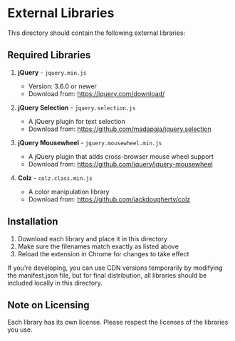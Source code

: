 # External Libraries

This directory should contain the following external libraries:

## Required Libraries

1. **jQuery** - `jquery.min.js`
   - Version: 3.6.0 or newer
   - Download from: https://jquery.com/download/

2. **jQuery Selection** - `jquery.selection.js`
   - A jQuery plugin for text selection
   - Download from: https://github.com/madapaja/jquery.selection

3. **jQuery Mousewheel** - `jquery.mousewheel.min.js`
   - A jQuery plugin that adds cross-browser mouse wheel support
   - Download from: https://github.com/jquery/jquery-mousewheel

4. **Colz** - `colz.class.min.js`
   - A color manipulation library
   - Download from: https://github.com/jackdougherty/colz

## Installation

1. Download each library and place it in this directory
2. Make sure the filenames match exactly as listed above
3. Reload the extension in Chrome for changes to take effect

If you're developing, you can use CDN versions temporarily by modifying the manifest.json file, but for final distribution, all libraries should be included locally in this directory.

## Note on Licensing

Each library has its own license. Please respect the licenses of the libraries you use. 